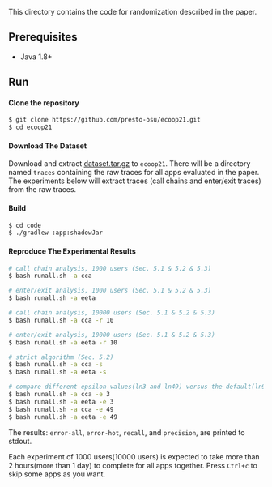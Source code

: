 This directory contains the code for randomization described in the paper.


## Prerequisites

- Java 1.8+


## Run

#### Clone the repository

```bash
$ git clone https://github.com/presto-osu/ecoop21.git
$ cd ecoop21
```

#### Download The Dataset
Download and extract [dataset.tar.gz](https://github.com/presto-osu/ecoop21/releases/download/dataset/traces.tar.gz) to `ecoop21`. There will be a directory named `traces` containing the raw traces for all apps evaluated in the paper. The experiments below will extract traces (call chains and enter/exit traces) from the raw traces.

#### Build
```bash
$ cd code
$ ./gradlew :app:shadowJar
```

#### Reproduce The Experimental Results

```bash
# call chain analysis, 1000 users (Sec. 5.1 & 5.2 & 5.3)
$ bash runall.sh -a cca

# enter/exit analysis, 1000 users (Sec. 5.1 & 5.2 & 5.3)
$ bash runall.sh -a eeta

# call chain analysis, 10000 users (Sec. 5.1 & 5.2 & 5.3)
$ bash runall.sh -a cca -r 10

# enter/exit analysis, 10000 users (Sec. 5.1 & 5.2 & 5.3)
$ bash runall.sh -a eeta -r 10

# strict algorithm (Sec. 5.2)
$ bash runall.sh -a cca -s
$ bash runall.sh -a eeta -s

# compare different epsilon values(ln3 and ln49) versus the default(ln9) (Sec. 5.4)
$ bash runall.sh -a cca -e 3
$ bash runall.sh -a eeta -e 3
$ bash runall.sh -a cca -e 49
$ bash runall.sh -a eeta -e 49
```

The results: `error-all`, `error-hot`, `recall`, and `precision`, are printed to stdout.

Each experiment of 1000 users(10000 users) is expected to take more than 2 hours(more than 1 day) to complete for all apps together. Press `Ctrl+c` to skip some apps as you want.
